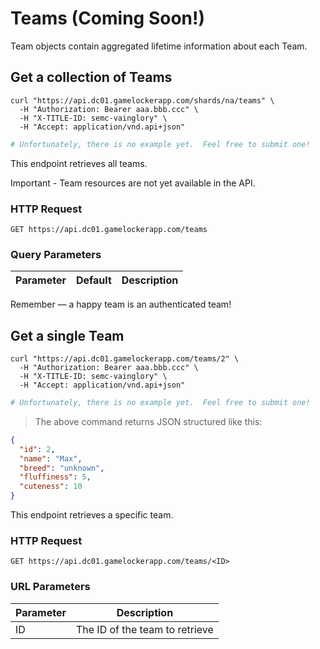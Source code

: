 # Teams (Coming Soon!)

Team objects contain aggregated lifetime information about each Team.

## Get a collection of Teams

```shell
curl "https://api.dc01.gamelockerapp.com/shards/na/teams" \
  -H "Authorization: Bearer aaa.bbb.ccc" \
  -H "X-TITLE-ID: semc-vainglory" \
  -H "Accept: application/vnd.api+json"
```

```python
# Unfortunately, there is no example yet.  Feel free to submit one!
```


This endpoint retrieves all teams.

<aside class="warning">
Important - Team resources are not yet available in the API.
</aside>

### HTTP Request

`GET https://api.dc01.gamelockerapp.com/teams`

### Query Parameters

Parameter | Default | Description
--------- | ------- | -----------

<aside class="success">
Remember — a happy team is an authenticated team!
</aside>

## Get a single Team

```shell
curl "https://api.dc01.gamelockerapp.com/teams/2" \
  -H "Authorization: Bearer aaa.bbb.ccc" \
  -H "X-TITLE-ID: semc-vainglory" \
  -H "Accept: application/vnd.api+json"
```

```python
# Unfortunately, there is no example yet.  Feel free to submit one!
```

> The above command returns JSON structured like this:

```json
{
  "id": 2,
  "name": "Max",
  "breed": "unknown",
  "fluffiness": 5,
  "cuteness": 10
}
```

This endpoint retrieves a specific team.

### HTTP Request

`GET https://api.dc01.gamelockerapp.com/teams/<ID>`

### URL Parameters

Parameter | Description
--------- | -----------
ID | The ID of the team to retrieve
